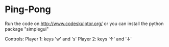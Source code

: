 # Ping-Pong
Run the code on http://www.codeskulptor.org/ or you can install the python package "simplegui"

Controls:
Player 1: keys 'w' and 's'
Player 2: keys '↑' and '↓'